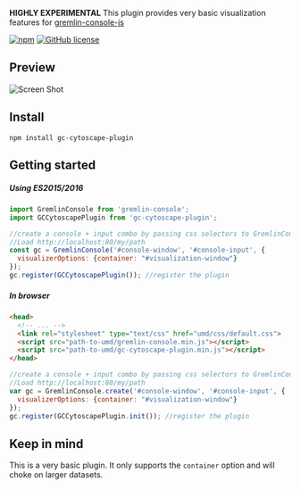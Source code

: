 **HIGHLY EXPERIMENTAL** This plugin provides very basic visualization features for [gremlin-console-js](https://github.com/PommeVerte/gremlin-console-js)

[![npm](https://img.shields.io/npm/v/gc-cytoscape-plugin.svg)]() [![GitHub license](https://img.shields.io/badge/license-Apache%202-blue.svg)](https://raw.githubusercontent.com/PommeVerte/gc-cytoscape-plugin/master/LICENSE.txt)

## Preview
![Screen Shot](http://pommeverte.github.io/images/Screenshot-cytoscape.png)

## Install
```
npm install gc-cytoscape-plugin
```

## Getting started

##### Using ES2015/2016
```javascript
import GremlinConsole from 'gremlin-console';
import GCCytoscapePlugin from 'gc-cytoscape-plugin';

//create a console + input combo by passing css selectors to GremlinConsole
//Load http://localhost:80/my/path
const gc = GremlinConsole('#console-window', '#console-input', {
  visualizerOptions: {container: "#visualization-window"}
});
gc.register(GCCytoscapePlugin()); //register the plugin
```

##### In browser
```html
<head>
  <!-- ... -->
  <link rel="stylesheet" type="text/css" href="umd/css/default.css">
  <script src="path-to-umd/gremlin-console.min.js"></script>
  <script src="path-to-umd/gc-cytoscape-plugin.min.js"></script>
</head>
```
```javascript
//create a console + input combo by passing css selectors to GremlinConsole
//Load http://localhost:80/my/path
var gc = GremlinConsole.create('#console-window', '#console-input', {
  visualizerOptions: {container: "#visualization-window"}
});
gc.register(GCCytoscapePlugin.init()); //register the plugin
```

## Keep in mind
This is a very basic plugin. It only supports the `container` option and will choke on larger datasets.
